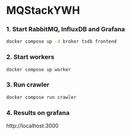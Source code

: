 # MQStackYWH


### 1. Start RabbitMQ, InfluxDB and Grafana
```bash
docker compose up -d broker tsdb frontend
```

### 2. Start workers
```bash
docker compose up worker
```

### 3. Run crawler
```bash
docker compose run crawler
```

### 4. Results on grafana
http://localhost:3000
